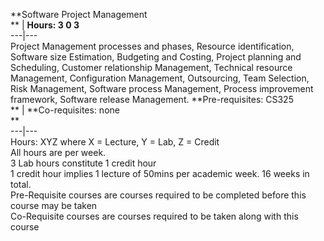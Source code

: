 **Software Project Management  
** | **Hours: 3 0 3**  
---|---  
Project Management processes and phases, Resource identification, Software size Estimation, Budgeting and Costing, Project planning and Scheduling, Customer relationship Management, Technical resource Management, Configuration Management, Outsourcing, Team Selection, Risk Management, Software process Management, Process improvement framework, Software release Management. 
**Pre-requisites: CS325  
** | **Co-requisites: none  
**  
---|---  
Hours: XYZ where X = Lecture, Y = Lab, Z = Credit  
All hours are per week.  
3 Lab hours constitute 1 credit hour  
1 credit hour implies 1 lecture of 50mins per academic week. 16 weeks in total.  
Pre-Requisite courses are courses required to be completed before this course may be taken  
Co-Requisite courses are courses required to be taken along with this course
